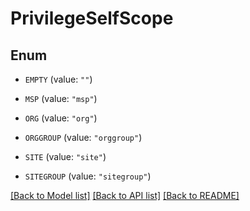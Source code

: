 # PrivilegeSelfScope

## Enum


* `EMPTY` (value: `""`)

* `MSP` (value: `"msp"`)

* `ORG` (value: `"org"`)

* `ORGGROUP` (value: `"orggroup"`)

* `SITE` (value: `"site"`)

* `SITEGROUP` (value: `"sitegroup"`)


[[Back to Model list]](../README.md#documentation-for-models) [[Back to API list]](../README.md#documentation-for-api-endpoints) [[Back to README]](../README.md)


